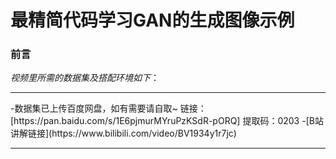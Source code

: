 # 最精简代码学习GAN的生成图像示例

### 前言

*视频里所需的数据集及搭配环境如下*：
<hr />
-数据集已上传百度网盘，如有需要请自取~
链接：[https://pan.baidu.com/s/1E6pjmurMYruPzKSdR-pORQ] 
提取码：0203
-[B站讲解链接](https://www.bilibili.com/video/BV1934y1r7jc)
<hr />

